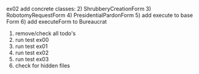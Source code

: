 ex02
add concrete classes:
	2) ShrubberyCreationForm
	3) RobotomyRequestForm
	4) PresidentialPardonForm
5) add execute to base Form
6) add executeForm to Bureaucrat



1) remove/check all todo's
2) run test ex00
3) run test ex01
4) run test ex02
5) run test ex03
6) check for hidden files
